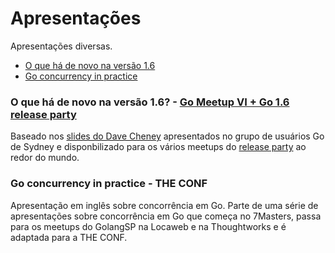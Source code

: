 # Apresentações

Apresentações diversas.

- [O que há de novo na versão 1.6](#o-que-há-de-novo-na-versão-16---go-meetup-vi--go-16-release-party)
- [Go concurrency in practice]()

### O que há de novo na versão 1.6? - [Go Meetup VI + Go 1.6 release party](http://www.meetup.com/golangbr/events/228525183/)

Baseado nos [slides do Dave Cheney](https://github.com/davecheney/gosyd/tree/master/go1.6) apresentados no grupo de usuários Go de Sydney e disponbilizado para os vários meetups do [release party](https://github.com/golang/go/wiki/Go-1.6-release-party#resources) ao redor do mundo.

### Go concurrency in practice - THE CONF

Apresentação em inglês sobre concorrência em Go. Parte de uma série de apresentações sobre concorrência em Go que começa no 7Masters, passa para os meetups do GolangSP na Locaweb e na Thoughtworks e é adaptada para a THE CONF.
